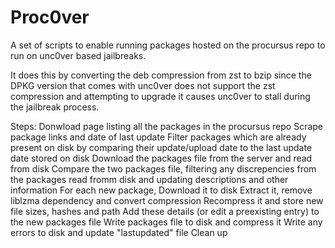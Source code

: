 # Proc0ver
A set of scripts to enable running packages hosted on the procursus repo to run on unc0ver based jailbreaks.

It does this by converting the deb compression from zst to bzip since the DPKG version that comes with unc0ver does not support the zst compression and attempting to upgrade it causes unc0ver to stall during the jailbreak process.

Steps:
Donwload page listing all the packages in the procursus repo
Scrape package links and date of last update
Filter packages which are already present on disk by comparing their update/upload date to the last update date stored on disk
Download the packages file from the server and read from disk
Compare the two packages file, filtering any discrepencies from the packages read fromm disk and updating descriptions and other information
For each new package, 
Download it to disk
Extract it, remove liblzma dependency and convert compression
Recompress it and store new file sizes, hashes and path
Add these details (or edit a preexisting entry) to the new packages file
Write packages file to disk and compress it
Write any errors to disk and update "lastupdated" file
Clean up
